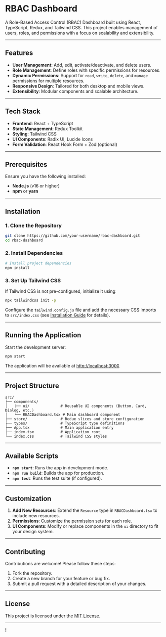 # RBAC Dashboard

A Role-Based Access Control (RBAC) Dashboard built using React, TypeScript, Redux, and Tailwind CSS. This project enables management of users, roles, and permissions with a focus on scalability and extensibility.

---

## Features

- **User Management**: Add, edit, activate/deactivate, and delete users.
- **Role Management**: Define roles with specific permissions for resources.
- **Dynamic Permissions**: Support for `read`, `write`, `delete`, and `manage` permissions for multiple resources.
- **Responsive Design**: Tailored for both desktop and mobile views.
- **Extensibility**: Modular components and scalable architecture.

---

## Tech Stack

- **Frontend**: React + TypeScript
- **State Management**: Redux Toolkit
- **Styling**: Tailwind CSS
- **UI Components**: Radix UI, Lucide Icons
- **Form Validation**: React Hook Form + Zod (optional)

---

## Prerequisites

Ensure you have the following installed:

- **Node.js** (v16 or higher)
- **npm** or **yarn**

---

## Installation

### 1. Clone the Repository

```bash
git clone https://github.com/your-username/rbac-dashboard.git
cd rbac-dashboard
```

### 2. Install Dependencies

```bash
# Install project dependencies
npm install
```

### 3. Set Up Tailwind CSS

If Tailwind CSS is not pre-configured, initialize it using:

```bash
npx tailwindcss init -p
```

Configure the `tailwind.config.js` file and add the necessary CSS imports to `src/index.css` (see [Installation Guide](#installation) for details).

---

## Running the Application

Start the development server:

```bash
npm start
```

The application will be available at [http://localhost:3000](http://localhost:3000).

---

## Project Structure

```
src/
├── components/
│   ├── ui/              # Reusable UI components (Button, Card, Dialog, etc.)
│   └── RBACDashboard.tsx # Main dashboard component
├── store/               # Redux slices and store configuration
├── types/               # TypeScript type definitions
├── App.tsx              # Main application entry
├── index.tsx            # Application root
└── index.css            # Tailwind CSS styles
```

---

## Available Scripts

- **`npm start`**: Runs the app in development mode.
- **`npm run build`**: Builds the app for production.
- **`npm test`**: Runs the test suite (if configured).

---

## Customization

1. **Add New Resources**: Extend the `Resource` type in `RBACDashboard.tsx` to include new resources.
2. **Permissions**: Customize the permission sets for each role.
3. **UI Components**: Modify or replace components in the `ui` directory to fit your design system.

---

## Contributing

Contributions are welcome! Please follow these steps:

1. Fork the repository.
2. Create a new branch for your feature or bug fix.
3. Submit a pull request with a detailed description of your changes.

---

## License

This project is licensed under the [MIT License](LICENSE).

---
!

